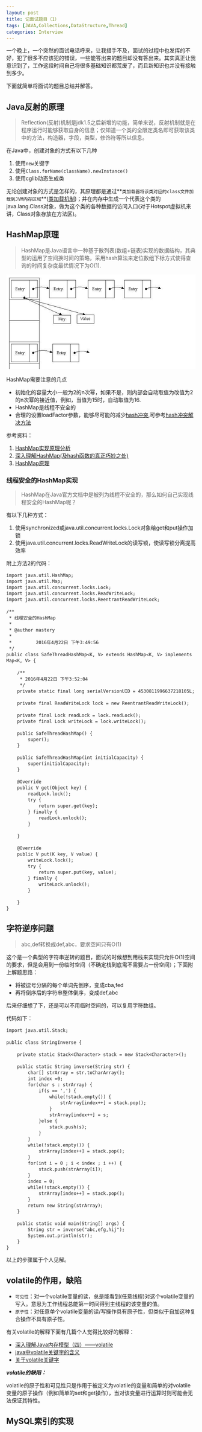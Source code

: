 ```yaml
---
layout: post
title: 记面试题目（1）
tags: [JAVA,Collections,DataStructure,Thread]
categories: Interview
---
```


一个晚上，一个突然的面试电话呼来，让我措手不及，面试的过程中也发挥的不好，犯了很多不应该犯的错误，一些能答出来的题目却没有答出来。其实真正让我意识到了，工作这段时间自己将很多基础知识都荒废了，而且新知识也并没有接触到多少。

下面就简单将面试的题目总结并解答。

<!--more-->

## Java反射的原理 ##
>Reflection(反射)机制是jdk1.5之后新增的功能，简单来说，反射机制就是在程序运行时能够获取自身的信息；仅知道一个类的全限定类名即可获取该类中的方法，构造器，字段，类型，修饰符等所以信息。

在Java中，创建对象的方式有以下几种

1. 使用`new`关键字
2. 使用`Class.forName(className).newInstance()`
3. 使用cglib动态生成类

无论创建对象的方式是怎样的，其原理都是通过**`类加载器将该类对应的class文件加载到JVM内存区域`**([类加载机制](http://xiaohuishu.net/2015/06/15/%E6%8E%A2%E7%A9%B6JVM%E7%B1%BB%E5%8A%A0%E8%BD%BD%E6%9C%BA%E5%88%B6/))；并在内存中生成一个代表这个类的java.lang.Class对象，做为这个类的各种数据的访问入口(对于Hotspot虚拟机来讲，Class对象存放在方法区)。

## HashMap原理 ##
>HashMap是Java语言中一种基于散列表(数组+链表)实现的数据结构，其典型的运用了空间换时间的策略，采用hash算法来定位数组下标方式使得查询的时间复杂度最优情况下为O(1).

![hashmap散列结构](/images/interview1/hashmap.png)

HashMap需要注意的几点

- 初始化的容量大小一般为2的n次幂，如果不是，则内部会自动取值为改值为2的n次幂的接近值，例如，当值为15时，自动取值为16.
- HashMap是线程不安全的
- 合理的设置loadFactor参数，能够尽可能的减少[hash冲突](http://www.360doc.com/content/14/0721/09/16319846_395862328.shtml),可参考[hash冲突解决方法](http://blog.csdn.net/lightty/article/details/11191971)

参考资料：

1. [HashMap实现原理分析](http://blog.csdn.net/vking_wang/article/details/14166593)
2. [深入理解HashMap(及hash函数的真正巧妙之处)](http://www.360doc.com/content/10/0505/19/495229_26234886.shtml)
3. [HashMap原理 ](http://blog.chinaunix.net/uid-11775320-id-3143919.html)

### 线程安全的HashMap实现 ###
>HashMap在Java官方文档中是被列为线程不安全的，那么如何自己实现线程安全的HashMap呢？

有以下几种方式：

1. 使用synchronized或java.util.concurrent.locks.Lock对象给get和put操作加锁
2. 使用java.util.concurrent.locks.ReadWriteLock的读写锁，使读写锁分离提高效率

附上方法2的代码：

	import java.util.HashMap;
	import java.util.Map;
	import java.util.concurrent.locks.Lock;
	import java.util.concurrent.locks.ReadWriteLock;
	import java.util.concurrent.locks.ReentrantReadWriteLock;
	
	/**
	 * 线程安全的HashMap
	 * 
	 * @author mastery
	 *
	 *         2016年4月22日 下午3:49:56
	 */
	public class SafeThreadHashMap<K, V> extends HashMap<K, V> implements Map<K, V> {

		/**
		 * 2016年4月22日 下午3:52:04
		 */
		private static final long serialVersionUID = 4530811996637218105L;
	
		private final ReadWriteLock lock = new ReentrantReadWriteLock();
	
		private final Lock readLock = lock.readLock();
		private final Lock writeLock = lock.writeLock();
	
		public SafeThreadHashMap() {
			super();
		}
	
		public SafeThreadHashMap(int initialCapacity) {
			super(initialCapacity);
		}
	
		@Override
		public V get(Object key) {
			readLock.lock();
			try {
				return super.get(key);
			} finally {
				readLock.unlock();
			}
			
		}
	
		@Override
		public V put(K key, V value) {
			writeLock.lock();
			try {
				return super.put(key, value);
			} finally {
				writeLock.unlock();
			}
			
		}
	}


## 字符逆序问题 ##
>abc,def转换成def,abc，要求空间只有O(1)

这个是一个典型的字符串逆转的题目，面试的时候想到用栈来实现只允许O(1)空间的要求，但是会用到一份临时空间（不确定栈到底需不需要占一份空间）；下面附上解题思路：

-  将被逗号分隔的每个单词先倒序，变成cba,fed
-  再将倒序后的字符串整体倒序，变成def,abc

后来仔细想了下，还是可以不用临时空间的，可以复用字符数组。

代码如下：

	import java.util.Stack;

	public class StringInverse {
	
		private static Stack<Character> stack = new Stack<Character>();
		
		public static String inverse(String str) {
			char[] strArray = str.toCharArray();
			int index =0;
			for(char s : strArray) {
				if(s == ',') {
					while(!stack.empty()) {
						strArray[index++] = stack.pop();
					}
					strArray[index++] = s;
				}else {
					stack.push(s);
				}
			}
			while(!stack.empty()) {
				strArray[index++] = stack.pop();
			}
			for(int i = 0 ; i < index ; i ++) {
				stack.push(strArray[i]);
			}
			index = 0;
			while(!stack.empty()) {
				strArray[index++] = stack.pop();
			}
			return new String(strArray);
		}
		
		public static void main(String[] args) {
			String str = inverse("abc,efg,hij");
			System.out.println(str);
		}
	}

以上的步骤属于个人见解。

## volatile的作用，缺陷 ##

- `可见性`：对一个volatile变量的读，总是能看到(任意线程)对这个volatile变量的写入。意思为工作线程总能第一时间得到主线程的该变量的值。
- `原子性`：对任意单个volatile变量的读/写操作具有原子性，但类似于自加这种复合操作不具有原子性。

有关volatile的解释下面有几篇个人觉得比较好的解释：

-  [深入理解Java内存模型（四）——volatile](http://www.infoq.com/cn/articles/java-memory-model-4/)
-  [java中volatile关键字的含义](http://www.cnblogs.com/aigongsi/archive/2012/04/01/2429166.html)
-  [关于volatile关键字](http://xiaohuishu.net/2015/07/29/%E5%85%B3%E4%BA%8Evolatile%E5%85%B3%E9%94%AE%E5%AD%97/)

***volatile的缺陷：***

volatile的原子性和可见性只是作用于被定义为volatile的变量和简单的对volatile变量的原子操作（例如简单的set和get操作），当对该变量进行运算时则可能会无法保证其特性。


## MySQL索引的实现 ##